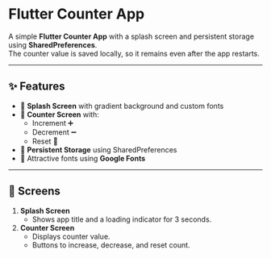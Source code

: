 # Flutter Counter App 

A simple **Flutter Counter App** with a splash screen and persistent storage using **SharedPreferences**.  
The counter value is saved locally, so it remains even after the app restarts.

---

## ✨ Features
- 🌸 **Splash Screen** with gradient background and custom fonts
- 🔢 **Counter Screen** with:
    - Increment ➕
    - Decrement ➖
    - Reset 🔄
- 💾 **Persistent Storage** using SharedPreferences
- 🎨 Attractive fonts using **Google Fonts**

---

## 📱 Screens
1. **Splash Screen**
    - Shows app title and a loading indicator for 3 seconds.
2. **Counter Screen**
    - Displays counter value.
    - Buttons to increase, decrease, and reset count.



